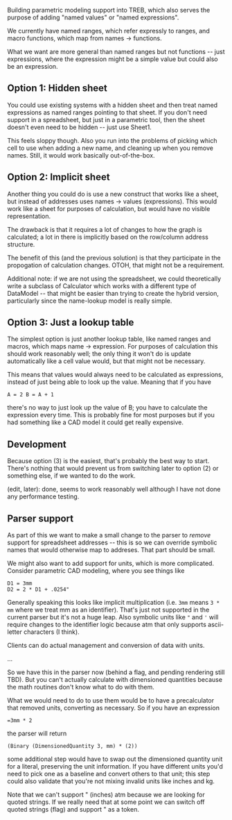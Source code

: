 
Building parametric modeling support into TREB, which also serves
the purpose of adding "named values" or "named expressions".

We currently have named ranges, which refer expressly to ranges, and
macro functions, which map from names -> functions.

What we want are more general than named ranges but not functions -- just
expressions, where the expression might be a simple value but could also
be an expression.

## Option 1: Hidden sheet

You could use existing systems with a hidden sheet and then treat named
expressions as named ranges pointing to that sheet. If you don't need support
in a spreadsheet, but just in a parametric tool, then the sheet doesn't even
need to be hidden -- just use Sheet1.

This feels sloppy though. Also you run into the problems of picking which 
cell to use when adding a new name, and cleaning up when you remove names.
Still, it would work basically out-of-the-box.

## Option 2: Implicit sheet

Another thing you could do is use a new construct that works like a sheet, 
but instead of addresses uses names -> values (expressions). This would work
like a sheet for purposes of calculation, but would have no visible 
representation. 

The drawback is that it requires a lot of changes to how the graph is 
calculated; a lot in there is implicitly based on the row/column address 
structure. 

The benefit of this (and the previous solution) is that they participate in 
the propogation of calculation changes. OTOH, that might not be a requirement.

Additional note: if we are not using the spreadsheet, we could theoretically
write a subclass of Calculator which works with a different type of 
DataModel -- that might be easier than trying to create the hybrid version,
particularly since the name-lookup model is really simple.

## Option 3: Just a lookup table

The simplest option is just another lookup table, like named ranges and macros,
which maps name -> expression. For purposes of calculation this should work
reasonably well; the only thing it won't do is update automatically like a 
cell value would, but that might not be necessary.

This means that values would always need to be calculated as expressions, 
instead of just being able to look up the value. Meaning that if you have 

`
A = 2
B = A + 1
`

there's no way to just look up the value of B; you have to calculate the 
expression every time. This is probably fine for most purposes but if you had
something like a CAD model it could get really expensive.

## Development

Because option (3) is the easiest, that's probably the best way to start. 
There's nothing that would prevent us from switching later to option (2) or
something else, if we wanted to do the work.

(edit, later): done, seems to work reasonably well although I have not done
any performance testing. 

## Parser support

As part of this we want to make a small change to the parser to _remove_ 
support for spreadsheet addresses -- this is so we can override symbolic
names that would otherwise map to addreses. That part should be small.

We might also want to add support for units, which is more complicated.
Consider parametric CAD modeling, where you see things like

```
D1 = 3mm
D2 = 2 * D1 + .0254"
```

Generally speaking this looks like implicit multiplication (i.e. `3mm` 
means `3 * mm` where we treat mm as an identifier). That's just not supported
in the current parser but it's not a huge leap. Also symbolic units like
`"` and `'` will require changes to the identifier logic because atm that
only supports ascii-letter characters (I think).

Clients can do actual management and conversion of data with units. 

...

So we have this in the parser now (behind a flag, and pending rendering still 
TBD). But you can't actually calculate with dimensioned quantities because the 
math routines don't know what to do with them.

What we would need to do to use them would be to have a precalculator that
removed units, converting as necessary. So if you have an expression 

`=3mm * 2`

the parser will return 

`
(Binary (DimensionedQuantity 3, mm) * (2))
`

some additional step would have to swap out the dimensioned quantity unit for
a literal, preserving the unit information. If you have different units you'd
need to pick one as a baseline and convert others to that unit; this step could 
also validate that you're not mixing invalid units like inches and kg.

Note that we can't support " (inches) atm because we are looking for quoted 
strings. If we really need that at some point we can switch off quoted strings
(flag) and support " as a token.
